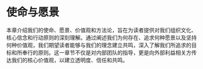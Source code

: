 # 使命与愿景

本章介绍我们的使命、愿景、价值观和方法论，旨在为读者提供对我们组织文化、核心信念和行动原则的深刻理解。通过阐述我们为何存在、追求何种愿景以及坚持何种价值观，我们期望读者能够与我们的理念建立共鸣，深入了解我们所追求的目标和所奉行的原则。这一章节不仅是对内部团队的指导，更是向外部利益相关方传达我们的核心价值观，以建立透明度、信任和共鸣。
